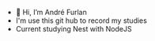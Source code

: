 - 👋 Hi, I’m André Furlan
- I'm use this git hub to record my studies
- Current studying Nest with NodeJS
